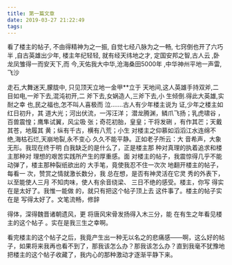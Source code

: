 ```yaml
---
title: 第一篇文章
date: 2019-03-27 21:22:49
tags:
---
```

看了楼主的帖子,
不由得精神为之一振,
自觉七经八脉为之一畅,
七窍倒也开了六巧半
,自古英雄出少年,
楼主年纪轻轻,
就有经天纬地之才,
定国安邦之智,古人云
,卧龙凤雏得一而安天下,而
今,天佑我大中华,沧海桑田5000年
,中华神州平地一声雷,飞沙

<!--more-->



走石,大舞迷天,朦胧中, 
只见顶天立地一金甲**立于
天地间,这人英雄手持双斧,二
目如电,一斧下去,混沌初开,二
斧下去,女娲造人,三斧下去,小
生倾倒.得此大英雄,实耐之幸
也,民之福也,怎不叫人喜极而
泣.......古人有少年楼主说为
证,少年之楼主如红日初升，其
道大光；河出伏流，一泻汪洋；
潜龙腾渊，鳞爪飞扬；乳虎啸谷
，百兽震惶；鹰隼试翼，风尘吸
张；奇花初胎，皇皇；干将发硎
，有作其芒；天戴其苍，地履其
黄；纵有千古，横有八荒；小生
对楼主之仰慕如滔滔江水连绵不
绝,海枯石烂,天崩地裂,永不变心
久久不能平静。正如老子所云：大
音希声，大象无形。我现在终于明
白我缺乏的是什么了，正是楼主那
种对真理的执着追求和楼主那种对
理想的艰苦实践所产生的厚重感。面
对楼主的帖子，我震惊得几乎不能
动弹了，楼主那种裂纸欲出的
大手笔，竟使我忍不住一次次
地翻开楼主的帖子，每看一
次，赞赏之情就激长数分，我
总在想，是否有神灵活在它灵
秀的外表下，以至能使人三月
不知肉味，使人有余音绕梁、
三日不绝的感受。楼主，你写
得实在是太好了。我惟一能做
的，就只有把这个帖子顶上去
这件事了。楼主的帖子实在是
写得太好了。文笔流畅，修辞

得体，深得魏晋诸朝遗风，更
将唐风宋骨发扬得入木三分，能
在有生之年看见楼主的这个帖子
。实在是我三生之幸啊。






















































































看完楼主的这个帖子之后，我竟产生出一种无以名之的悲痛感——啊，这么好的帖子，如果将来我再也看不到了，那我该怎么办？那我该怎么办？直到我毫不犹豫地把楼主的这个帖子收藏了，我内心的那种激动才逐渐平静下来。